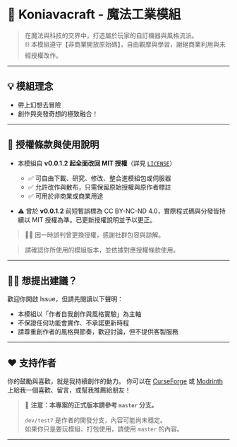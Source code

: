 # 🌌 Koniavacraft - 魔法工業模組

> 在魔法與科技的交界中，打造屬於玩家的自訂機器與風格流派。  
> ⛓️ 本模組遵守【非商業開放原始碼】，自由觀摩與學習，謝絕商業利用與未經授權改作。

---

## 💡 模組理念

- 帶上幻想去冒險
- 創作與突發奇想的極致融合！
---


## 📜 授權條款與使用說明

- 本模組自 **v0.0.1.2 起全面改回 MIT 授權**（詳見 [`LICENSE`](./LICENSE)）
  - ✅ 可自由下載、研究、修改、整合進模組包或伺服器
  - ✅ 允許改作與散布，只需保留原始授權與原作者標註
  - ✅ 可用於非商業或商業用途

- ⚠️ 曾於 **v0.0.1.2** 前短暫誤標為 CC BY-NC-ND 4.0，實際程式碼與分發皆持續以 MIT 授權為準。已更新授權說明並予以更正。


> 🙇‍♀️ 因一時誤判曾更換授權，感謝社群包容與諒解。

> 請確認你所使用的模組版本，並依據對應授權條款使用。

---

## 🙋‍♀️ 想提出建議？

歡迎你開啟 Issue，但請先閱讀以下聲明：

- 本模組以「作者自我創作與風格實驗」為主軸
- 不保證任何功能會實作、不承諾更新時程
- 請尊重創作者的風格與節奏，歡迎討論，但不提供客製服務

---

## ❤️ 支持作者

你的鼓勵與喜歡，就是我持續創作的動力。
你可以在 [CurseForge](https://www.curseforge.com/minecraft/mc-mods/magical-industry) 或 [Modrinth](https://modrinth.com/mod/magical-industry) 上給我一個喜歡、留言，或幫我推薦給朋友！
> 📢 **注意：本專案的正式版本請參考 `master` 分支。**
>
> `dev/test7` 是作者的開發分支，內容可能尚未穩定。  
> 如果你只是要玩模組、打包使用，請使用 `master` 的內容。

---
